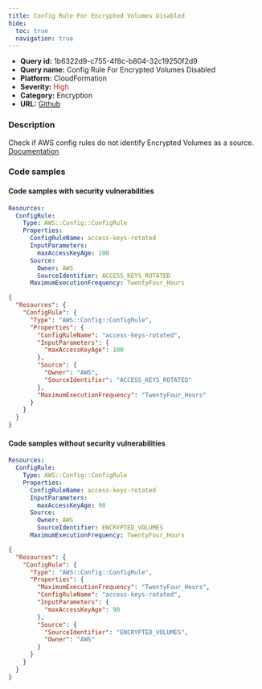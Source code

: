 ```yaml
---
title: Config Rule For Encrypted Volumes Disabled
hide:
  toc: true
  navigation: true
---
```


<style>
  .highlight .hll {
    background-color: #ff171742;
  }
  .md-content {
    max-width: 1100px;
    margin: 0 auto;
  }
</style>

-   **Query id:** 1b6322d9-c755-4f8c-b804-32c19250f2d9
-   **Query name:** Config Rule For Encrypted Volumes Disabled
-   **Platform:** CloudFormation
-   **Severity:** <span style="color:#bb2124">High</span>
-   **Category:** Encryption
-   **URL:** [Github](https://github.com/Checkmarx/kics/tree/master/assets/queries/cloudFormation/aws/config_rule_for_encryption_volumes_disabled)

### Description
Check if AWS config rules do not identify Encrypted Volumes as a source.<br>
[Documentation](https://docs.aws.amazon.com/AWSCloudFormation/latest/UserGuide/aws-resource-config-configrule.html#cfn-config-configrule-source)

### Code samples
#### Code samples with security vulnerabilities
```yaml title="Positive test num. 1 - yaml file" hl_lines="2"
Resources:
  ConfigRule:
    Type: AWS::Config::ConfigRule
    Properties:
      ConfigRuleName: access-keys-rotated
      InputParameters:
        maxAccessKeyAge: 100
      Source:
        Owner: AWS
        SourceIdentifier: ACCESS_KEYS_ROTATED
      MaximumExecutionFrequency: TwentyFour_Hours


```
```json title="Positive test num. 2 - json file" hl_lines="3"
{
  "Resources": {
    "ConfigRule": {
      "Type": "AWS::Config::ConfigRule",
      "Properties": {
        "ConfigRuleName": "access-keys-rotated",
        "InputParameters": {
          "maxAccessKeyAge": 100
        },
        "Source": {
          "Owner": "AWS",
          "SourceIdentifier": "ACCESS_KEYS_ROTATED"
        },
        "MaximumExecutionFrequency": "TwentyFour_Hours"
      }
    }
  }
}

```


#### Code samples without security vulnerabilities
```yaml title="Negative test num. 1 - yaml file"
Resources:
  ConfigRule:
    Type: AWS::Config::ConfigRule
    Properties:
      ConfigRuleName: access-keys-rotated
      InputParameters:
        maxAccessKeyAge: 90
      Source:
        Owner: AWS
        SourceIdentifier: ENCRYPTED_VOLUMES
      MaximumExecutionFrequency: TwentyFour_Hours


```
```json title="Negative test num. 2 - json file"
{
  "Resources": {
    "ConfigRule": {
      "Type": "AWS::Config::ConfigRule",
      "Properties": {
        "MaximumExecutionFrequency": "TwentyFour_Hours",
        "ConfigRuleName": "access-keys-rotated",
        "InputParameters": {
          "maxAccessKeyAge": 90
        },
        "Source": {
          "SourceIdentifier": "ENCRYPTED_VOLUMES",
          "Owner": "AWS"
        }
      }
    }
  }
}

```
